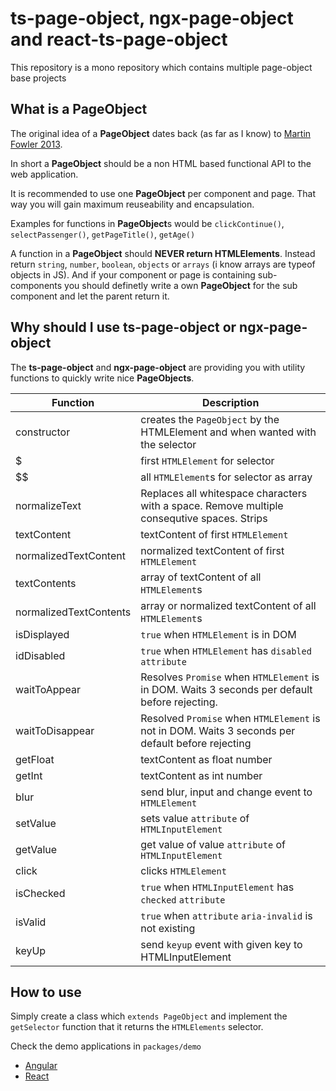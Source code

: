 # **ts-page-object**, **ngx-page-object** and **react-ts-page-object**

This repository is a mono repository which contains multiple page-object base projects

## What is a PageObject

The original idea of a **PageObject** dates back (as far as I know) to [Martin Fowler 2013](https://martinfowler.com/bliki/PageObject.html).

In short a **PageObject** should be a non HTML based functional API to the web application.

It is recommended to use one **PageObject** per component and page. That way you will gain maximum reuseability and encapsulation.

Examples for functions in **PageObject**s would be `clickContinue()`, `selectPassenger()`, `getPageTitle()`, `getAge()`

A function in a **PageObject** should **NEVER return HTMLElements**. Instead return `string`, `number`, `boolean`, `objects` or `arrays` (i know arrays are typeof objects in JS).
And if your component or page is containing sub-components you should definetly write a own **PageObject** for the sub component and let the parent return it.

## Why should I use ts-page-object or ngx-page-object

The **ts-page-object** and **ngx-page-object** are providing you with utility functions to quickly write nice **PageObjects**.

| Function               | Description                                                                                       |
| ---------------------- | ------------------------------------------------------------------------------------------------- |
| constructor            | creates the `PageObject` by the HTMLElement and when wanted with the selector                     |
| $                      | first `HTMLElement` for selector                                                                  |
| $$                     | all `HTMLElement`s for selector as array                                                          |
| normalizeText          | Replaces all whitespace characters with a space. Remove multiple consequtive spaces. Strips       |
| textContent            | textContent of first `HTMLElement`                                                                |
| normalizedTextContent  | normalized textContent of first `HTMLElement`                                                     |
| textContents           | array of textContent of all `HTMLElement`s                                                        |
| normalizedTextContents | array or normalized textContent of all `HTMLElement`s                                             |
| isDisplayed            | `true` when `HTMLElement` is in DOM                                                               |
| idDisabled             | `true` when `HTMLElement` has `disabled` `attribute`                                              |
| waitToAppear           | Resolves `Promise` when `HTMLElement` is in DOM. Waits 3 seconds per default before rejecting.    |
| waitToDisappear        | Resolved `Promise` when `HTMLElement` is not in DOM. Waits 3 seconds per default before rejecting |
| getFloat               | textContent as float number                                                                       |
| getInt                 | textContent as int number                                                                         |
| blur                   | send blur, input and change event to `HTMLElement`                                                |
| setValue               | sets value `attribute` of `HTMLInputElement`                                                      |
| getValue               | get value of value `attribute` of `HTMLInputElement`                                              |
| click                  | clicks `HTMLElement`                                                                              |
| isChecked              | `true` when `HTMLInputElement` has `checked` `attribute`                                          |
| isValid                | `true` when `attribute` `aria-invalid` is not existing                                            |
| keyUp                  | send `keyup` event with given key to HTMLInputElement                                             |

## How to use

Simply create a class which `extends PageObject` and implement the `getSelector` function that it returns the `HTMLElements` selector.

Check the demo applications in `packages/demo`

- [Angular](https://github.com/stefanseeger/ts-page-object/tree/main/libs/demo/angular)
- [React](https://github.com/stefanseeger/ts-page-object/tree/main/libs/demo/react)
